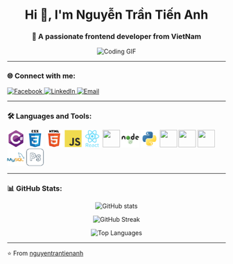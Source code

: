 <h1 align="center">Hi 👋, I'm Nguyễn Trần Tiến Anh</h1>
<h3 align="center">🚀 A passionate frontend developer from VietNam</h3>
<!-- Banner GIF hoặc hình minh họa -->
<p align="center">
  <img src="https://media.giphy.com/media/qgQUggAC3Pfv687qPC/giphy.gif" width="500" alt="Coding GIF"/>
</p>

---

### 🌐 Connect with me:
<p align="left">
  <a href="https://www.facebook.com/tienanh260925" target="_blank">
    <img src="https://img.icons8.com/fluency/48/000000/facebook-new.png" alt="Facebook"/>
  </a>
  <a href="https://www.linkedin.com/in/tiến-anh-nguyễn-trần-990101365/" target="_blank">
    <img src="https://img.icons8.com/color/48/000000/linkedin.png" alt="LinkedIn"/>
  </a>
  <a href="mailto:nttanh0412@gmail.com">
    <img src="https://img.icons8.com/fluency/48/000000/gmail-new.png" alt="Email"/>
  </a>
</p>

---

### 🛠 Languages and Tools:
<p align="left"> 
  <img src="https://raw.githubusercontent.com/devicons/devicon/master/icons/csharp/csharp-original.svg" width="40" height="40"/>
  <img src="https://raw.githubusercontent.com/devicons/devicon/master/icons/css3/css3-original-wordmark.svg" width="40" height="40"/>
  <img src="https://raw.githubusercontent.com/devicons/devicon/master/icons/html5/html5-original-wordmark.svg" width="40" height="40"/>
  <img src="https://raw.githubusercontent.com/devicons/devicon/master/icons/javascript/javascript-original.svg" width="40" height="40"/>
  <img src="https://raw.githubusercontent.com/devicons/devicon/master/icons/react/react-original-wordmark.svg" width="40" height="40"/>
  <img src="https://reactnative.dev/img/header_logo.svg" width="40" height="40"/>
  <img src="https://raw.githubusercontent.com/devicons/devicon/master/icons/nodejs/nodejs-original-wordmark.svg" width="40" height="40"/>
  <img src="https://raw.githubusercontent.com/devicons/devicon/master/icons/python/python-original.svg" width="40" height="40"/>
  <img src="https://upload.wikimedia.org/wikipedia/commons/0/0b/Qt_logo_2016.svg" width="40" height="40"/>
  <img src="https://www.vectorlogo.zone/logos/git-scm/git-scm-icon.svg" width="40" height="40"/>
  <img src="https://www.svgrepo.com/show/303229/microsoft-sql-server-logo.svg" width="40" height="40"/>
  <img src="https://raw.githubusercontent.com/devicons/devicon/master/icons/mysql/mysql-original-wordmark.svg" width="40" height="40"/>
  <img src="https://raw.githubusercontent.com/devicons/devicon/master/icons/photoshop/photoshop-line.svg" width="40" height="40"/>
</p>

---

### 📊 GitHub Stats:
<p align="center">
  <img src="https://github-readme-stats.vercel.app/api?username=nguyentrantienanh&show_icons=true&theme=tokyonight" alt="GitHub stats"/>
</p>
 
<p align="center">
  <img src="https://streak-stats.demolab.com?user=nguyentrantienanh&theme=tokyonight" alt="GitHub Streak"/>
</p>


<p align="center">
  <img src="https://github-readme-stats.vercel.app/api/top-langs/?username=nguyentrantienanh&layout=compact&theme=tokyonight" alt="Top Languages"/>
</p>

---

⭐️ From [nguyentrantienanh](https://github.com/nguyentrantienanh)
